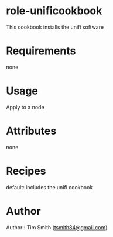 # role-unificookbook
This cookbook installs the unifi software

# Requirements
none

# Usage
Apply to a node

# Attributes
none

# Recipes
default: includes the unifi cookbook

# Author
Author:: Tim Smith (<tsmith84@gmail.com>)
